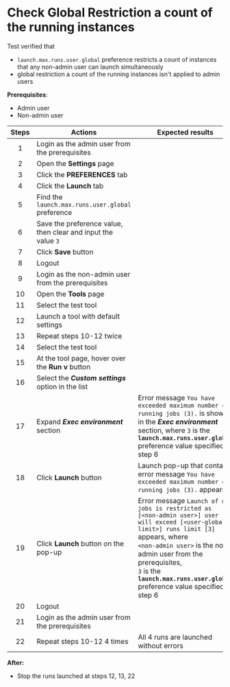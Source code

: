 # Check Global Restriction a count of the running instances

Test verified that
- `launch.max.runs.user.global` preference restricts a count of instances that any non-admin user can launch simultaneously
- global restriction a count of the running instances isn't applied to admin users

**Prerequisites**:
- Admin user
- Non-admin user

| Steps | Actions | Expected results |
| :---: | --- | --- |
| 1 | Login as the admin user from the prerequisites | |
| 2 | Open the **Settings** page | |
| 3 | Click the **PREFERENCES** tab | |
| 4 | Click the **Launch** tab | |
| 5 | Find the `launch.max.runs.user.global` preference | |
| 6 | Save the preference value, then clear and input the value `3` | |
| 7 | Click **Save** button | | 
| 8 | Logout | |
| 9 | Login as the non-admin user from the prerequisites | |
| 10 | Open the **Tools** page | |
| 11 | Select the test tool | |
| 12 | Launch a tool with default settings | |
| 13 | Repeat steps 10-12 twice | |
| 14 | Select the test tool | |
| 15 | At the tool page, hover over the **Run v** button | |
| 16 | Select the ***Custom settings*** option in the list | |
| 17 | Expand ***Exec environment*** section | Error message `You have exceeded maximum number of running jobs (3).` is shown in the ***Exec environment*** section, where `3` is the **`launch.max.runs.user.global`** preference value specified at step 6 |
| 18 | Click **Launch** button | Launch pop-up that contains error message `You have exceeded maximum number of running jobs (3).` appears |
| 19 | Click **Launch** button on the pop-up | Error message `Launch of new jobs is restricted as [<non-admin user>] user will exceed [<user-global-limit>] runs limit [3]` appears, where <br> `<non-admin user>` is the non-admin user from the prerequisites, <br> `3` is the **`launch.max.runs.user.global`** preference value specified at step 6 |
| 20 | Logout | |
| 21 | Login as the admin user from the prerequisites | |
| 22 | Repeat steps 10-12 4 times | All 4 runs are launched without errors | 

**After:**
- Stop the runs launched at steps 12, 13, 22
